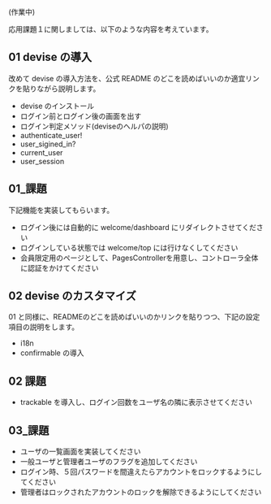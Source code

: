 (作業中)

応用課題１に関しましては、以下のような内容を考えています。
　
## 01 devise の導入

改めて devise の導入方法を、公式 README のどこを読めばいいのか適宜リンクを貼りながら説明します。

*  devise のインストール
*  ログイン前とログイン後の画面を出す
*  ログイン判定メソッド(deviseのヘルパの説明)
 * authenticate_user!
 * user_sigined_in?
 * current_user
 * user_session

## 01_課題

下記機能を実装してもらいます。

* ログイン後には自動的に welcome/dashboard にリダイレクトさせてください
* ログインしている状態では welcome/top には行けなくしてください
* 会員限定用のページとして、PagesControllerを用意し、コントローラ全体に認証をかけてください

## 02 devise のカスタマイズ

01 と同様に、READMEのどこを読めばいいのかリンクを貼りつつ、下記の設定項目の説明をします。

* i18n
* confirmable の導入

## 02 課題

* trackable を導入し、ログイン回数をユーザ名の隣に表示させてください

## 03_課題

* ユーザの一覧画面を実装してください
* 一般ユーザと管理者ユーザのフラグを追加してください
* ログイン時、５回パスワードを間違えたらアカウントをロックするようにしてください
* 管理者はロックされたアカウントのロックを解除できるようにしてください
